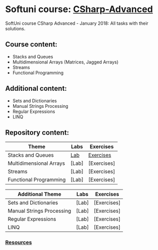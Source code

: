 # Softuni course: [CSharp-Advanced](https://softuni.bg/trainings/1841/csharp-advanced-january-2017)
SoftUni course CSharp Advanced - January 2018: All tasks with their solutions.

## Course content:
- Stacks and Queues
- Multidimensional Arrays (Matrices, Jagged Arrays)
- Streams
- Functional Programming

## Additional content:
- Sets and Dictionaries
- Manual Strings Processing
- Regular Expressions
- LINQ

## Repository content:
Theme							| Labs																																| Exercises																																	
--------------------------------|-----------------------------------------------------------------------------------------------------------------------------------|----------------
Stacks and Queues				| [Lab](https://github.com/dobroslav-atanasov/CSharp-Advanced/tree/master/01.%20StacksAndQueues-Lab)								| [Exercises](https://github.com/dobroslav-atanasov/CSharp-Advanced/tree/master/02.%20StacksAndQueues-Exercises)
Multidimensional Arrays			| [Lab]																																| [Exercises]
Streams  						| [Lab]																																| [Exercises]
Functional Programming			| [Lab]																																| [Exercises]

Additional Theme				| Labs																																| Exercises																																	
--------------------------------|-----------------------------------------------------------------------------------------------------------------------------------|----------------
Sets and Dictionaries			| [Lab]																																| [Exercises]
Manual Strings Processing		| [Lab]																																| [Exercises]
Regular Expressions				| [Lab]																																| [Exercises]
LINQ 							| [Lab]																																| [Exercises]

### [Resources](https://github.com/dobroslav-atanasov/CSharp-Advanced/tree/master/Resources)	